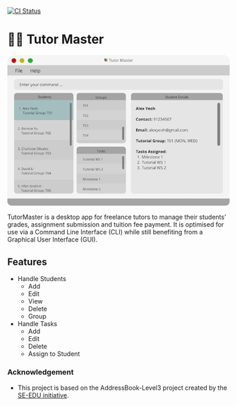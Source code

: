 [![CI Status](https://github.com/se-edu/addressbook-level3/workflows/Java%20CI/badge.svg)](https://github.com/AY2122S1-CS2103T-W16-4/tp/actions)

# 🧑‍🏫 Tutor Master

![Ui](docs/images/Ui.png)

TutorMaster is a desktop app for freelance tutors to manage their students’ grades, assignment submission and tuition fee payment. It is optimised for use via a Command Line Interface (CLI) while still benefiting from a Graphical User Interface (GUI).

## Features
- Handle Students
  - Add
  - Edit
  - View
  - Delete
  - Group
- Handle Tasks
  - Add
  - Edit
  - Delete
  - Assign to Student
  
### Acknowledgement
* This project is based on the AddressBook-Level3 project created by the [SE-EDU initiative](https://se-education.org).
